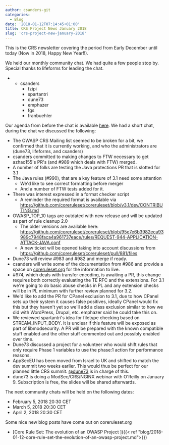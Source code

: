 ```yaml
---
author: csanders-git
categories:
  - Blog
date: '2018-01-12T07:14:45+01:00'
title: CRS Project News January 2018
slug: 'crs-project-new-january-2018'
---
```



This is the CRS newsletter covering the period from Early December until today (Now in 2018, Happy New Year!!).

We held our monthly community chat. We had quite a few people stop by. Special thanks to lifeforms for leading the chat.

- - csanders
    - fzipi
    - spartantri
    - dune73
    - emphazer
    - fgs
    - franbuehler

Our agenda from before the chat is available [here](https://github.com/coreruleset/coreruleset/issues/991). We had a short chat, during the chat we discussed the following:

- The OWASP CRS Mailing list seemed to be broken for a bit, we confirmed that it is currently working, and who the administrators are (dune73, lifeforms, and csanders)
- csanders committed to making changes to FTW necessary to get azhao155's PR's (and #989 which deals with FTW) merged.
- A number of folks are testing the Java protections PR that is slotted for 3.1
- The Java rules (#990), that are a key feature of 3.1 need some attention
    - We'd like to see correct formatting before merger
    - And a number of FTW tests added for it.
- There was interest expressed in a format checker script
    - A reminder the required format is available via https://github.com/coreruleset/coreruleset/blob/v3.1/dev/CONTRIBUTING.md
- OWASP\_TOP\_10 tags are outdated with new release and will be updated as part of rule cleanup 2.0
    - The older versions are available here: https://github.com/coreruleset/coreruleset/blob/95e7e6b3982eca93989c7948faca4a961737eace/rules/REQUEST-944-APPLICATION-ATTACK-JAVA.conf
    - A new ticket will be opened taking into account discussions from https://github.com/coreruleset/coreruleset/pull/881/files
- Dune73 will review #983 and #982 and merge if ready.
- csanders will write some of the documentation from #986 and provide a space on [coreruleset.org](http://coreruleset.org/) for the information to live.
- \#974, which deals with transfer encoding, is awaiting a PR, this change requires both correctly evaluating the TE RFC and the extensions. For 3.1 we're going to do basic abuse checks in PL and any extension checks will be in PL minimum with further review planned for 3.2.
- We'd like to add the PR for CPanel exclusion to 3.1, due to how CPanel sets up their system it causes false positives, ideally CPanel would fix this but they haven't yet so we'll add a class exclusion similar to how we did with WordPress, Drupal, etc. emphazer said he could take this on.
- We reviewed spartantri's idea for filetype checking based on STREAM\_INPUT\_BODY. It is unclear if this feature will be exposed as part of libmodsecurity. A PR will be prepared with the known compatible stuff enabled and the other stuff commented out and possibly enabled over time.
- Dune73 discussed a project for a volunteer who would shift rules that only require Phase 1 variables to use the phase:1 action for performance reasons.
- AppSecEU has been moved from Israel to UK and shifted to match the dev summit two weeks earlier. This would thus be perfect for our planned little CRS summit. [@dune73](https://github.com/dune73) is in charge of this.
- dune73 is doing a ModSec/CRS/NGINX webinar with O'Reilly on January 9. Subscription is free, the slides will be shared afterwards.

The next community chats will be held on the following dates:

- February 5, 2018 20:30 CET
- March 5, 2018 20:30 CET
- April 2, 2018 20:30 CET

Some nice new blog posts have come out on coreruleset.org

- [Core Rule Set: The evolution of an OWASP Project ]({{< ref "blog/2018-01-12-core-rule-set-the-evolution-of-an-owasp-project.md">}})
